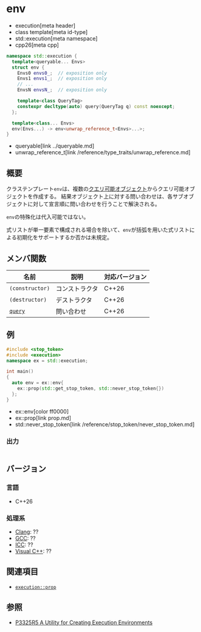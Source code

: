 # env
* execution[meta header]
* class template[meta id-type]
* std::execution[meta namespace]
* cpp26[meta cpp]

```cpp
namespace std::execution {
  template<queryable... Envs>
  struct env {
    Envs0 envs0_;  // exposition only
    Envs1 envs1_;  // exposition only
    // ...
    EnvsN envsN_;  // exposition only

    template<class QueryTag>
    constexpr decltype(auto) query(QueryTag q) const noexcept;
  };

  template<class... Envs>
  env(Envs...) -> env<unwrap_reference_t<Envs>...>;
}
```
* queryable[link ../queryable.md]
* unwrap_reference_t[link /reference/type_traits/unwrap_reference.md]

## 概要
クラステンプレート`env`は、複数の[クエリ可能オブジェクト](../queryable.md)からクエリ可能オブジェクトを作成する。
結果オブジェクト上に対する問い合わせは、各サブオブジェクトに対して宣言順に問い合わせを行うことで解決される。

`env`の特殊化は代入可能ではない。

式リストが単一要素で構成される場合を除いて、`env`が括弧を用いた式リストによる初期化をサポートするか否かは未規定。


## メンバ関数

| 名前            | 説明           | 対応バージョン |
|-----------------|----------------|-------|
| `(constructor)` | コンストラクタ | C++26 |
| `(destructor)`  | デストラクタ   | C++26 |
| [`query`](env/query.md) | 問い合わせ | C++26 |


## 例
```cpp example
#include <stop_token>
#include <execution>
namespace ex = std::execution;

int main()
{
  auto env = ex::env{
    ex::prop(std::get_stop_token, std::never_stop_token{})
  };
}
```
* ex::env[color ff0000]
* ex::prop[link prop.md]
* std::never_stop_token[link /reference/stop_token/never_stop_token.md]

### 出力
```
```


## バージョン
### 言語
- C++26

### 処理系
- [Clang](/implementation.md#clang): ??
- [GCC](/implementation.md#gcc): ??
- [ICC](/implementation.md#icc): ??
- [Visual C++](/implementation.md#visual_cpp): ??


## 関連項目
- [`execution::prop`](prop.md)


## 参照
- [P3325R5 A Utility for Creating Execution Environments](https://open-std.org/jtc1/sc22/wg21/docs/papers/2024/p3325r5.html)
